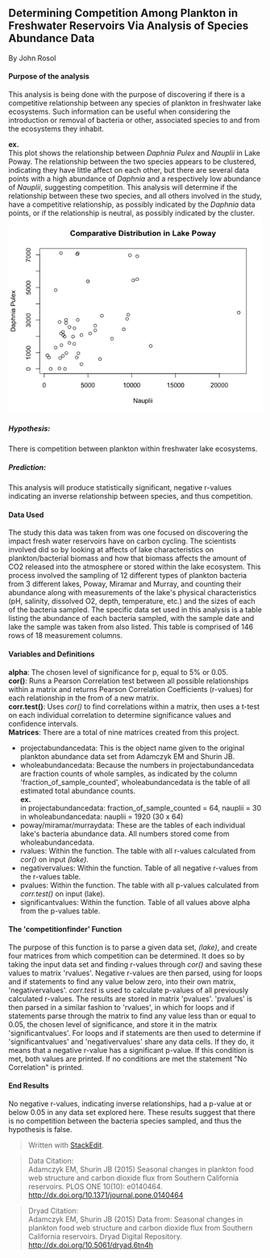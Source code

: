 
## **Determining Competition Among Plankton in Freshwater Reservoirs Via Analysis of Species Abundance Data**  
By John Rosol

#### Purpose of the analysis
This analysis is being done with the purpose of discovering if there is a competitive relationship between any species of plankton in freshwater lake ecosystems. Such information can be useful when considering the introduction or removal of bacteria or other, associated species to and from the ecosystems they inhabit.  
  
**ex.**  
This plot shows the relationship between *Daphnia Pulex* and *Nauplii* in Lake Poway. The relationship between the two species appears to be clustered, indicating they have little affect on each other, but there are several data points with a high abundance of *Daphnia* and a respectively low abundance of *Nauplii*, suggesting competition. This analysis will determine if the relationship between these two species, and all others involved in the study, have a competitive relationship, as possibly indicated by the *Daphnia* data points, or if the relationship is neutral, as possibly indicated by the cluster. 
![poway](https://raw.githubusercontent.com/joro8425/CompBioLabsAndHomework/master/Project/Poway.png)  

##### Hypothesis:
There is competition between plankton within freshwater lake ecosystems.  
##### Prediction:
This analysis will produce statistically significant, negative r-values indicating an inverse relationship between species, and thus competition.  
  
#### Data Used
The study this data was taken from was one focused on discovering the impact fresh water reservoirs have on carbon cycling. The scientists involved did so by  looking at affects of lake characteristics on plankton/bacterial biomass and how that biomass affects the amount of CO2 released into the atmosphere or stored within the lake ecosystem. This process involved the sampling of 12 different types of plankton bacteria from 3 different lakes, Poway, Miramar and Murray, and counting their abundance along with measurements of the lake's physical characteristics (pH, salinity, dissolved O2, depth, temperature, etc.) and the sizes of each of the bacteria sampled. The specific data set used in this analysis is a table listing the abundance of each bacteria sampled, with the sample date and lake the sample was taken from also listed. This table is comprised of 146 rows of 18 measurement columns.  
  
#### Variables and Definitions  
**alpha**: The chosen level of significance for p, equal to 5% or 0.05.  
**cor()**: Runs a Pearson Correlation test between all possible relationships within a matrix and returns Pearson Correlation Coefficients (r-values) for each relationship in the from of a new matrix.  
**corr.test()**: Uses *cor()* to find correlations within a matrix, then uses a t-test on each individual correlation to determine significance values and confidence intervals.  
**Matrices**: There are a total of nine matrices created from this project. 
 * projectabundancedata: This is the object name given to the original plankton abundance data set from Adamczyk EM and Shurin JB.
 * wholeabundancedata: Because the numbers in projectabundancedata are fraction counts of whole samples, as indicated by the column 'fraction_of_sample_counted', wholeabundancedata is the table of all estimated total abundance counts.  
**ex.**  
in projectabundancedata: fraction_of_sample_counted = 64, nauplii = 30
in wholeabundancedata: nauplii = 1920 (30 x 64)
 * poway/miramar/murraydata: These are the tables of each individual lake's bacteria abundance data. All numbers stored come from wholeabundancedata.
 * rvalues: Within the function. The table with all r-values calculated from *cor()* on input *(lake)*.
 * negativervalues: Within the function. Table of all negative r-values from the r-values table.
 * pvalues: Within the function. The table with all p-values calculated from *corr.test()* on input (lake).
 * significantvalues: Within the function. Table of all values above alpha from the p-values table.  
  
#### The 'competitionfinder' Function
The purpose of this function is to parse a given data set, *(lake)*, and create four matrices from which competition can be determined. It does so by taking the input data set and finding r-values through *cor()* and saving these values to matrix 'rvalues'. Negative r-values are then parsed, using for loops and if statements to find any value below zero, into their own matrix, 'negativervalues'. *corr.test* is used to calculate p-values of all previously calculated r-values. The results are stored in matrix 'pvalues'. 'pvalues' is then parsed in a similar fashion to 'rvalues', in which for loops and if statements parse through the matrix to find any value less than or equal to 0.05, the chosen level of significance, and store it in the matrix 'significantvalues'. For loops and if statements are then used to determine if 'significantvalues' and 'negativervalues' share any data cells. If they do, it means that a negative r-value has a significant p-value. If this condition is met, both values are printed. If no conditions are met the statement "No Correlation" is printed.  
  
#### End Results
No negative r-values, indicating inverse relationships, had a p-value at or below 0.05 in any data set explored here. These results suggest that there is no competition between the bacteria species sampled, and thus the hypothesis is false.    
  
  
> Written with [StackEdit](https://stackedit.io/).  

>Data Citation:  
Adamczyk EM, Shurin JB (2015) Seasonal changes in plankton food web structure and carbon dioxide flux from Southern California reservoirs. PLOS ONE 10(10): e0140464. http://dx.doi.org/10.1371/journal.pone.0140464  

>Dryad Citation:  
Adamczyk EM, Shurin JB (2015) Data from: Seasonal changes in plankton food web structure and carbon dioxide flux from Southern California reservoirs. Dryad Digital Repository. http://dx.doi.org/10.5061/dryad.6tn4h
